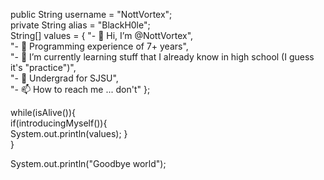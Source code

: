 public String username = "NottVortex";                                                     
private String alias = "BlackH0le";                                               
String[] values = {
      "- 👋 Hi, I’m @NottVortex",                            
      "- 👀 Programming experience of 7+ years",                             
      "- 🌱 I’m currently learning stuff that I already know in high school (I guess it's \"practice\")",                                   
      "- 💞️ Undergrad for SJSU",                           
      "- 📫 How to reach me ... don't"
};

while(isAlive()){        
      if(introducingMyself()){                        
            System.out.println(values); 
      }                           
}                             

System.out.println("Goodbye world");
